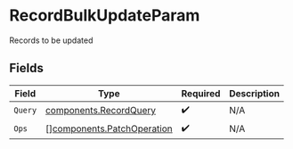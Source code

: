 # RecordBulkUpdateParam

Records to be updated


## Fields

| Field                                                                    | Type                                                                     | Required                                                                 | Description                                                              |
| ------------------------------------------------------------------------ | ------------------------------------------------------------------------ | ------------------------------------------------------------------------ | ------------------------------------------------------------------------ |
| `Query`                                                                  | [components.RecordQuery](../../models/components/recordquery.md)         | :heavy_check_mark:                                                       | N/A                                                                      |
| `Ops`                                                                    | [][components.PatchOperation](../../models/components/patchoperation.md) | :heavy_check_mark:                                                       | N/A                                                                      |